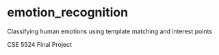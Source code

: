 ﻿# emotion_recognition
 Classifying human emotions using template matching and interest points
 
 CSE 5524 Final Project
